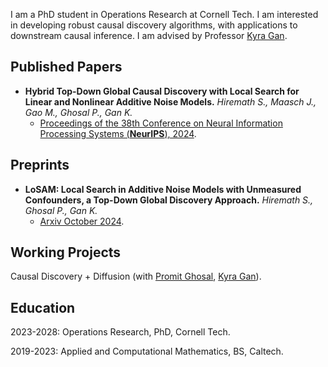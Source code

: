 
<meta name="google-site-verification" content="Wby9p_eTBuhZCnwZryTc8LsCvXkjgZVVj4wgx9D_e90" />

I am a PhD student in Operations Research at Cornell Tech. I am interested in developing robust causal discovery algorithms, with applications to downstream causal inference. I am advised by Professor [Kyra Gan](https://kyra-gan.github.io/). 

## Published Papers
- **Hybrid Top-Down Global Causal Discovery with Local Search for Linear and Nonlinear Additive Noise Models.**  *Hiremath S., Maasch J., Gao M., Ghosal P., Gan K.*
  - [Proceedings of the 38th Conference on Neural Information Processing Systems (**NeurIPS**), 2024](https://openreview.net/pdf?id=xnmm1jThkv).

## Preprints
- **LoSAM: Local Search in Additive Noise Models with Unmeasured Confounders, a Top-Down Global Discovery Approach.**  *Hiremath S., Ghosal P., Gan K.*
  - [Arxiv October 2024](https://arxiv.org/abs/2410.11759).

## Working Projects
Causal Discovery + Diffusion (with [Promit Ghosal](https://sites.google.com/view/promit-ghosal/home), [Kyra Gan](https://kyra-gan.github.io/)).

## Education

2023-2028: Operations Research, PhD, Cornell Tech.

2019-2023: Applied and Computational Mathematics, BS, Caltech.








